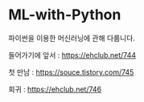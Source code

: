 # ML-with-Python
파이썬을 이용한 머신러닝에 관해 다룹니다.

들어가기에 앞서 : https://ehclub.net/744

첫 만남 : https://souce.tistory.com/745

회귀 : https://ehclub.net/746
